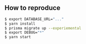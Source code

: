 ## How to reproduce

```bash
$ export DATABASE_URL="..."
$ yarn install
$ prisma migrate up --experiemental
$ export DEBUG="*"
$ yarn start
```
